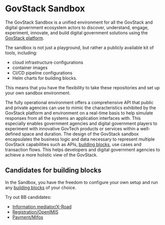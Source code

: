 # GovStack Sandbox

The GovStack Sandbox is a unified environment for all the GovStack and digital government
ecosystem actors to discover, understand, engage, experiment, innovate, and build digital
government solutions using the [GovStack platform](https://govstack.global).

The sandbox is not just a playground, but rather a publicly available kit of tools, including:
* cloud infrastructure configurations
* container images
* CI/CD pipeline configurations
* Helm charts for building blocks.
 
This means that you have the flexibility to take these repositories and set up your own sandbox environment.

The fully operational environment offers a comprehensive API that public and private agencies can use to mimic the
characteristics exhibited by the GovStack platform and environment on a real-time basis to help simulate responses from 
all the systems an application interfaces with. This especially enables government agencies and digital government 
players to experiment with innovative GovTech products or services within a well-defined space and duration. The design 
of the GovStack sandbox encapsulates the business logic and data necessary to represent multiple GovStack capabilities 
such as APIs, [building blocks](https://govstack.gitbook.io/specification/building-blocks/about-building-blocks), use 
cases and transaction flows. This helps developers and digital government agencies 
to achieve a more holistic view of the GovStack.

## Candidates for building blocks
In the Sandbox, you have the freedom to configure your own setup and run any 
[building blocks](https://govstack.gitbook.io/specification/building-blocks/about-building-blocks) of your choice.

Try out BB candidates:

* [Information mediator/X-Road](https://github.com/GovStackWorkingGroup/sandbox-bb-information-mediator)
* [Registration/OpenIMIS](https://github.com/GovStackWorkingGroup/sandbox-bb-registration) 
* [Payment/Mifos](https://github.com/GovStackWorkingGroup/sandbox-bb-payments) 

